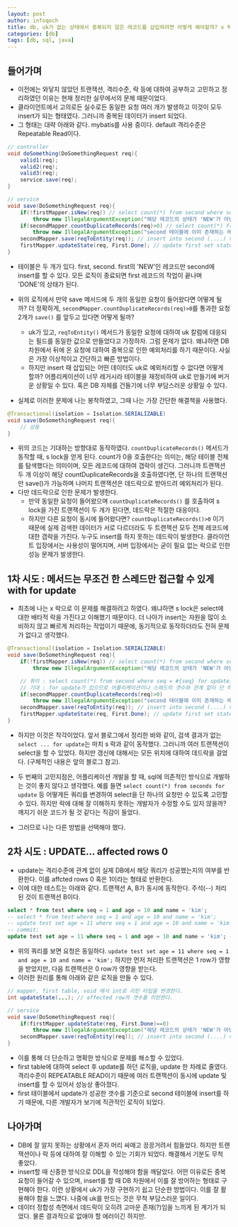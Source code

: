 ```yaml
---
layout: post
author: infoqoch
title: db, uk가 없는 상태에서 중복되지 않은 레코드를 삽입하려면 어떻게 해야할까? x 락, update affected rows 검토
categories: [db]
tags: [db, sql, java]
---
```


## 들어가며
- 이전에는 와닿지 않았던 트랜잭션, 격리수준, 락 등에 대하여 공부하고 고민하고 정리하였던 이유는 현재 정리한 실무에서의 문제 때문이었다. 
- 클라이언트에서 고의로든 실수로든 동일한 요청 여러 개가 발생하고 이것이 모두 insert가 되는 형태였다. 그러니까 중복된 데이터가 insert 되었다. 
- 그 형태는 대략 아래와 같다. mybatis를 사용 중이다. default 격리수준은 Repeatable Read이다.

```java
// controller
void doSomething(DoSomethingRequest req){
    valid1(req);
    valid2(req);
    valid3(req);
    service.save(req);
}

// service
void save(DoSomethingRequest req){
    if(!firstMapper.isNew(req)) // select count(*) from second where seq = #{seq};
        throw new IllegalArgumentException("해당 레코드의 상태가 'NEW'가 아닙니다.");
    if(secondMapper.countDuplicateRecords(req)>0) // select count(*) from second where seq = #{seq};
        throw new IllegalArgumentException("second 테이블에 이미 존재하는 레코드가 있습니다.");
    secondMapper.save(reqToEntity(req)); // insert into second (....) values (.....);
    firstMapper.updateState(req, First.Done); // update first set state = 'DONE' where id = #{id} and state = 'NEW';
}
```

- 테이블은 두 개가 있다. first, second. first의 'NEW'인 레코드만 second에 insert를 할 수 있다. 모든 로직이 종료되면 first 레코드의 작업이 끝나며 'DONE'의 상태가 된다. 
- 위의 로직에서 만약 save 메서드에 두 개의 동일한 요청이 들어왔다면 어떻게 될까? 더 정확하게, `secondMapper.countDuplicateRecords(req)>0`를 통과한 요청 2개가 `save()` 를 앞두고 있다면 어떻게 될까?
    - uk가 있고, `reqToEntity()` 메서드가 동일한 요청에 대하여 uk 칼럼에 대응되는 필드를 동일한 값으로 만들었다고 가정하자. 그럼 문제가 없다. 왜냐하면 DB차원에서 뒤에 온 요청에 대하여 중복으로 인한 예외처리를 하기 때문이다. 사실은 가장 이상적이고 간단하고 빠른 방법이다.
    - 하지만 insert 때 삽입되는 어떤 데이터도 uk로 예외처리할 수 없다면 어떻게 할까? 어플리케이션이 너무 레거시라 테이블을 재정비하여 uk로 만들기에 버거운 상황일 수 있다. 혹은 DB 자체를 건들기에 너무 부담스러운 상황일 수 있다. 

- 실제로 이러한 문제에 나는 봉착하였고, 그때 나는 가장 간단한 해결책을 사용했다. 

```java
@Transactional(isolation = Isolation.SERIALIZABLE)
void save(DoSomethingRequest req){
    // 상동
}
```

- 위의 코드는 기대하는 방향대로 동작하였다. `countDuplicateRecords()` 메서드가 동작할 때, s lock을 얻게 된다. count가 0을 호출한다는 의미는, 해당 테이블 전체를 탐색했다는 의미이며, 모든 레코드에 대하여 갭락이 생긴다. 그러니까 트랜잭션 두 개 이상이 해당 countDuplicateRecords을 호출하였다면, 단 하나의 트랜잭션만 save()가 가능하며 나머지 트랜잭션은 데드락으로 받아드려 예외처리가 된다. 
- 다만 데드락으로 인한 문제가 발생한다.
    - 만약 동일한 요청이 들어왔으며 `countDuplicateRecords()` 를 호출하여 s lock을 가진 트랜잭션이 두 개가 된다면, 데드락은 적절한 대응이다. 
    - 하지만 다른 요청이 동시에 들어왔다면? `countDuplicateRecords()>0` 이기 때문에 실제 검색한 데이터가 서로 다르더라도 두 트랜잭션 모두 전체 레코드에 대한 갭락을 가진다. 누구도 insert를 하지 못하는 데드락이 발생한다. 클라이언트 입장에서는 사용성이 떨어지며, 서버 입장에서는 굳이 필요 없는 락으로 인한 성능 문제가 발생한다. 

## 1차 시도 : 메서드는 무조건 한 스레드만 접근할 수 있게 with for update
- 최초에 나는 x 락으로 이 문제를 해결하려고 하였다. 왜냐하면 s lock은 select에 대한 배타적 락을 가진다고 이해했기 때문이다. 더 나아가 insert는 자원을 많이 소비하지 않고 빠르게 처리하는 작업이기 때문에, 동기적으로 동작하더라도 전혀 문제가 없다고 생각했다.

```java
@Transactional(isolation = Isolation.SERIALIZABLE)
void save(DoSomethingRequest req){    
    if(!firstMapper.isNew(req)) // select count(*) from second where seq = #{seq};
        throw new IllegalArgumentException("해당 레코드의 상태가 'NEW'가 아닙니다.");

    // 쿼리 : select count(*) from second where seq = #{seq} for update;
    // 기대 : for update가 있으므로 어플리케이션이나 스레드의 갯수와 관계 없이 단 하나의 요청만 아래의 select을 할 수 있다. 나머지는 대기한다.
    if(secondMapper.countDuplicateRecords(req)>0)
        throw new IllegalArgumentException("second 테이블에 이미 존재하는 레코드가 있습니다.");
    secondMapper.save(reqToEntity(req)); // insert into second (....) values (.....);
    firstMapper.updateState(req, First.Done); // update first set state = 'DONE' where id = #{id} and state = 'NEW';
}
```

- 하지만 이것은 착각이었다. 앞서 블로그에서 정리한 바와 같이, 검색 결과가 없는 `select ... for update`는 마치 s 락과 같이 동작했다. 그러니까 여러 트랜잭션이 select을 할 수 있었다. 하지만 갱신에 대해서는 모든 위치에 대하여 데드락을 걸었다. (구체적인 내용은 앞의 블로그 참고). 

- 두 번째의 고민지점은, 어플리케이션 개발을 할 때, sql에 의존적인 방식으로 개발하는 것이 좋지 않다고 생각했다. 예를 들면 `select count(*) from seconds for update` 등 어떻게든 쿼리를 변경하여 select을 단 하나의 요청만 수 있도록 고민할 수 있다. 하지만 락에 대해 잘 이해하지 못하는 개발자가 수정할 수도 있지 않을까? 깨지기 쉬운 코드가 될 것 같다는 직감이 들었다. 
- 그러므로 나는 다른 방법을 선택해야 했다.

## 2차 시도 : UPDATE... affected rows 0
- update는 격리수준에 관계 없이 실제 DB에서 해당 쿼리가 성공했는지의 여부를 반환한다. 이를 affcted rows 0 혹은 1이라는 형태로 반환한다.
- 이에 대한 테스트는 아래와 같다. 트랜잭션 A, B가 동시에 동작한다. 주석(--) 처리된 것이 트랜잭션 B이다.

```sql
select * from test where seq = 1 and age = 10 and name = 'kim';
-- select * from test where seq = 1 and age = 10 and name = 'kim';
-- update test set age = 11 where seq = 1 and age = 10 and name = 'kim'; -- 1 row(s) affected 
-- commit;
update test set age = 11 where seq = 1 and age = 10 and name = 'kim'; -- 0 row(s) affected 
```

- 위의 쿼리를 보면 요청은 동일하다. `update test set age = 11 where seq = 1 and age = 10 and name = 'kim';` 하지만 먼저 처리한 트랜잭션은 1 row가 영향을 받았지만, 다음 트랜잭션은 0 row가 영향을 받는다. 
- 이러한 원리를 통해 아래와 같은 로직을 만들 수 있다. 

```java
// mapper, first table, void 에서 int로 리턴 타입을 변경한다.
int updateState(...); // affected row의 갯수를 리턴한다.

// service
void save(DoSomethingRequest req){
    if(firstMapper.updateState(req, First.Done)==0)
        throw new IllegalArgumentException("해당 레코드의 상태가 'NEW'가 아닙니다.");
    secondMapper.save(reqToEntity(req)); // insert into second (....) values (.....);
}
```

- 이를 통해 더 단순하고 명확한 방식으로 문제를 해소할 수 있었다. 
- first table에 대하여 select 후 update를 하던 로직을, update 한 차례로 줄였다. 격리수준이 REPEATABLE READ이기 때문에 여러 트랜잭션이 동시에 update 및  insert를 할 수 있어서 성능상 좋아졌다. 
- first 테이블에서 update가 성공한 갯수를 기준으로 second 테이블에 insert를 하기 때문에, 다른 개발자가 보기에 직관적인 로직이 되었다. 

## 나아가며
- DB에 잘 알지 못하는 상황에서 혼자 머리 싸매고 끙끙거려서 힘들었다. 하지만 트랜잭션이나 락 등에 대하여 잘 이해할 수 있는 기회가 되었다. 해결해서 기분도 무척 좋았다.
- insert할 때 신중한 방식으로 DDL을 작성해야 함을 깨달았다. 어떤 이유로든 중복 요청이 들어갈 수 있으며, insert를 할 때 DB 차원에서 이를 잘 방어하는 형태로 구현해야 한다. 이런 상황에서 uk가 가장 구현하기 쉽고 단순한 방법이다. 이를 잘 활용해야 함을 느꼈다. 나중에 uk를 만드는 것은 무척 부담스러운 일이다.
- 데이터 정합성 측면에서 데드락이 오히려 고마운 존재(?)임을 느끼게 된 계기가 되었다. 물론 결과적으로 없애야 할 에러이긴 하지만.